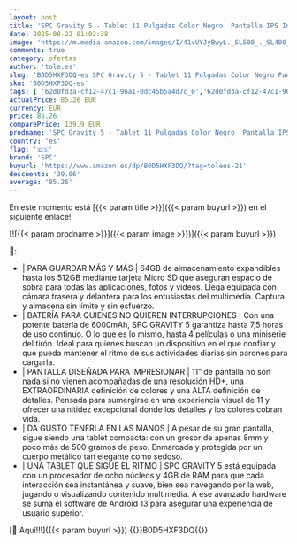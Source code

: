 ```yaml
---
layout: post
title: 'SPC Gravity 5 - Tablet 11 Pulgadas Color Negro  Pantalla IPS InCell  Octa-Core  6000 mAh  4GB RAM  64GB Almacenamiento Ampliable  WiFi 6  Carga inversa  Android 13'
date: 2025-08-22 01:02:38
image: 'https://m.media-amazon.com/images/I/41vUYJyBwyL._SL500_._SL400_.jpg'
comments: true
category: ofertas
author: 'tole.es'
slug: 'B0D5HXF3DQ-es SPC Gravity 5 - Tablet 11 Pulgadas Color Negro Pantalla...'
sku: 'B0D5HXF3DQ-es'
tags: [ '62d0fd3a-cf12-47c1-96a1-0dc45b5a4d7c_0','62d0fd3a-cf12-47c1-96a1-0dc45b5a4d7c_4501','Arborist Merchandising Root','Informática','Self Service','Special Features Stores','Tablets','Vuelta al cole: Informática','android','spc','🇪🇸', ]
actualPrice: 85.26 EUR
currency: EUR
price: 85.26
comparePrice: 139.9 EUR
prodname: 'SPC Gravity 5 - Tablet 11 Pulgadas Color Negro  Pantalla IPS InCell  Octa-Core  6000 mAh  4GB RAM  64GB Almacenamiento Ampliable  WiFi 6  Carga inversa  Android 13'
country: 'es'
flag: '🇪🇸'
brand: 'SPC'
buyurl: 'https://www.amazon.es/dp/B0D5HXF3DQ/?tag=tolees-21'
descuento: '39.06'
average: '85.26'
---
```


En este momento está [{{< param title >}}]({{< param buyurl >}}) en el siguiente enlace!

[![{{< param prodname >}}]({{< param image >}})]({{< param buyurl >}})

🔎:

- | PARA GUARDAR MÁS Y MÁS | 64GB de almacenamiento expandibles hasta los 512GB mediante tarjeta Micro SD que aseguran espacio de sobra para todas las aplicaciones, fotos y vídeos. Llega equipada con cámara trasera y delantera para los entusiastas del multimedia. Captura y almacena sin límite y sin esfuerzo.
- | BATERÍA PARA QUIENES NO QUIEREN INTERRUPCIONES | Con una potente batería de 6000mAh, SPC GRAVITY 5 garantiza hasta 7,5 horas de uso continuo. O lo que es lo mismo, hasta 4 películas o una miniserie del tirón. Ideal para quienes buscan un dispositivo en el que confiar y que pueda mantener el ritmo de sus actividades diarias sin parones para cargarla.
- | PANTALLA DISEÑADA PARA IMPRESIONAR | 11” de pantalla no son nada si no vienen acompañadas de una resolución HD+, una EXTRAORDINARIA definición de colores y una ALTA definición de detalles. Pensada para sumergirse en una experiencia visual de 11 y ofrecer una nitidez excepcional donde los detalles y los colores cobran vida.
- | DA GUSTO TENERLA EN LAS MANOS | A pesar de su gran pantalla, sigue siendo una tablet compacta: con un grosor de apenas 8mm y poco más de 500 gramos de peso. Enmarcada y protegida por un cuerpo metálico tan elegante como sedoso.
- | UNA TABLET QUE SIGUE EL RITMO | SPC GRAVITY 5 está equipada con un procesador de ocho núcleos y 4GB de RAM para que cada interacción sea instantánea y suave, bien sea navegando por la web, jugando o visualizando contenido multimedia. A ese avanzado hardware se suma el software de Android 13 para asegurar una experiencia de usuario superior.

[🛒 Aquí!!!]({{< param buyurl >}})
{{<world>}}B0D5HXF3DQ{{</world>}}
